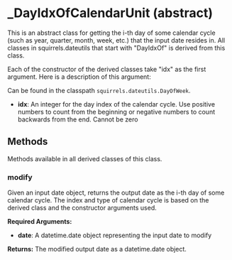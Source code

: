# _DayIdxOfCalendarUnit (abstract)

This is an abstract class for getting the i-th day of some calendar cycle (such as year, quarter, month, week, etc.) that the input date resides in. All classes in squirrels.dateutils that start with "DayIdxOf" is derived from this class.

Each of the constructor of the derived classes take "idx" as the first argument. Here is a description of this argument:

Can be found in the classpath `squirrels.dateutils.DayOfWeek`.

- **idx**: An integer for the day index of the calendar cycle. Use positive numbers to count from the beginning or negative numbers to count backwards from the end. Cannot be zero

## Methods

Methods available in all derived classes of this class.

### modify

Given an input date object, returns the output date as the i-th day of some calendar cycle. The index and type of calendar cycle is based on the derived class and the constructor arguments used.

**Required Arguments:**

- **date**: A datetime.date object representing the input date to modify

**Returns:** The modified output date as a datetime.date object.
